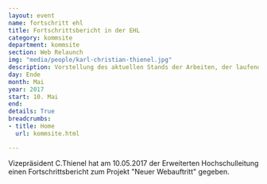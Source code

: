 ```yaml
---
layout: event
name: fortschritt ehl
title: Fortschrittsbericht in der EHL
category: kommsite
department: kommsite
section: Web Relaunch
img: "media/people/karl-christian-thienel.jpg"
description: Vorstellung des aktuellen Stands der Arbeiten, der laufenden Aktivitäten und der Planung bzgl. Beratungen und Umzug der Seiten durch Vizepräsident C.Thienel
day: Ende
month: Mai
year: 2017
start: 10. Mai
end: 
details: True
breadcrumbs:
- title: Home
  url: kommsite.html

---
```


Vizepräsident C.Thienel hat am 10.05.2017 der Erweiterten Hochschulleitung einen Fortschrittsbericht zum Projekt "Neuer Webauftritt" gegeben.

